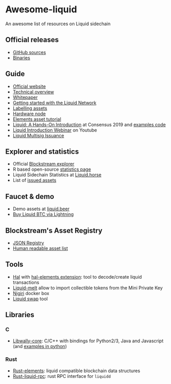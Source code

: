 # Awesome-liquid
An awesome list of resources on Liquid sidechain

## Official releases
* [GitHub sources](https://github.com/Blockstream/liquid/)
* [Binaries](https://github.com/ElementsProject/elements/releases)

## Guide
* [Official website](https://blockstream.com/liquid/)
* [Technical overview](https://docs.blockstream.com/liquid/technical_overview.html)
* [Whitepaper](https://blockstream.com/assets/downloads/strong-federations.pdf)
* [Getting started with the Liquid Network](https://hackernoon.com/getting-started-with-the-liquid-network-c87e2cb5996b)
* [Labelling assets](https://medium.com/@gabriele.domenichini/liquid-daemon-3-14-1-23-and-labels-8ad1c06bb93e)
* [Hardware node](https://liquid.beer/pub)
* [Elements asset tutorial](https://github.com/ElementsProject/elements/tree/master/contrib/assets_tutorial)
* [Liquid: A Hands-On Introduction](https://docsend.com/view/gdxtzsz) at Consensus 2019 and [examples code](https://github.com/Blockstream/liquid-walkthrough)
* [Liquid Introduction Webinar](https://www.youtube.com/watch?v=C0bXBA6naMs) on Youtube
* [Liquid Multisig Issuance](https://github.com/Blockstream/liquid_multisig_issuance)

## Explorer and statistics
* Official [Blockstream explorer](https://blockstream.info/liquid/)
* R based open-source [statistics page](http://vaccaro.tech:3838/liquid/)
* Liquid Sidechain Statistics at [Liquid.horse](https://liquid.horse/)
* List of [issued assets](https://gnet.me/liquid/)

## Faucet & demo
* Demo assets at [liquid.beer](https://liquid.beer/)
* [Buy Liquid BTC via Lightning](https://liquid.beer/liquidity)

## Blockstream's Asset Registry
* [JSON Registry](https://assets.blockstream.info/)
* [Human readable asset list](https://blockstream.info/liquid/assets)

## Tools
* [Hal](https://github.com/stevenroose/hal/) with [hal-elements extension](https://github.com/stevenroose/hal-elements): tool to decode/create liquid transactions
* [Liquid-melt](https://github.com/Blockstream/liquid-melt) allow to import collectible tokens from the Mini Private Key
* [Nigiri](https://github.com/vulpemventures/nigiri) docker box
* [Liquid swap](https://github.com/Blockstream/liquid-swap/) tool

## Libraries
### C
* [Libwally-core](https://github.com/ElementsProject/libwally-core): C/C++ with bindings for Python2/3, Java and Javascript (and [examples in python](https://github.com/afilini/wally-examples))

### Rust
* [Rust-elements](https://github.com/ElementsProject/rust-elements): liquid compatible blockchain data structures
* [Rust-liquid-rpc](https://github.com/stevenroose/rust-liquid-rpc): rust RPC interface for `liquidd`
